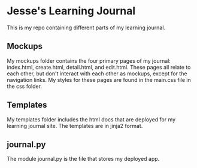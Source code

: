 Jesse's Learning Journal
========================

This is my repo containing different parts of my learning journal.

Mockups
-------

My mockups folder contains the four primary pages of my journal: index.html, create.html, detail.html, and edit.html. These pages all relate to each other, but don't interact with each other as mockups, except for the navigation links. My styles for these pages are found in the main.css file in the css folder.

Templates
---------

My templates folder includes the html docs that are deployed for my learning journal site. The templates are in jinja2 format.

journal.py
----------

The module journal.py is the file that stores my deployed app.